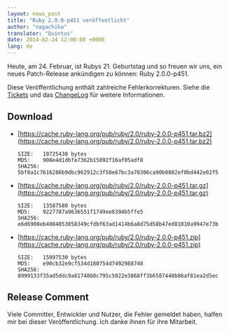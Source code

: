 ```yaml
---
layout: news_post
title: "Ruby 2.0.0-p451 veröffentlicht"
author: "nagachika"
translator: "Quintus"
date: 2014-02-24 12:00:00 +0000
lang: de
---
```


Heute, am 24. Februar, ist Rubys 21. Geburtstag und so freuen wir uns,
ein neues Patch-Release ankündigen zu können: Ruby 2.0.0-p451.

Diese Veröffentlichung enthält zahlreiche Fehlerkorrekturen. Siehe die
[Tickets](https://bugs.ruby-lang.org/projects/ruby-200/issues?set_filter=1&amp;status_id=5)
und das
[ChangeLog](https://svn.ruby-lang.org/repos/ruby/tags/v2_0_0_451/ChangeLog)
für weitere Informationen.

## Download

* [https://cache.ruby-lang.org/pub/ruby/2.0/ruby-2.0.0-p451.tar.bz2](https://cache.ruby-lang.org/pub/ruby/2.0/ruby-2.0.0-p451.tar.bz2)

      SIZE:   10725438 bytes
      MD5:    908e4d1dbfe7362b15892f16af05adf8
      SHA256: 5bf8a1c7616286b9dbc962912c3f58e67bc3a70306ca90b0882ef0bd442e02f5

* [https://cache.ruby-lang.org/pub/ruby/2.0/ruby-2.0.0-p451.tar.gz](https://cache.ruby-lang.org/pub/ruby/2.0/ruby-2.0.0-p451.tar.gz)

      SIZE:   13587580 bytes
      MD5:    9227787a9636551f1749ee8394b5ffe5
      SHA256: e6d6900eb4084053058349cfdbf63ad1414b6a8d75d58b47ed81010a9947e73b

* [https://cache.ruby-lang.org/pub/ruby/2.0/ruby-2.0.0-p451.zip](https://cache.ruby-lang.org/pub/ruby/2.0/ruby-2.0.0-p451.zip)

      SIZE:   15097530 bytes
      MD5:    e90cb32e9cf534d180754d7492988748
      SHA256: 8999133f35ad5ddc9a6174860c795c5022e3868ff3b6587448b86af81ea2d5ec

## Release Comment

Viele Committer, Entwickler und Nutzer, die Fehler gemeldet haben,
halfen mir bei dieser Veröffentlichung. Ich danke ihnen für ihre
Mitarbeit.
